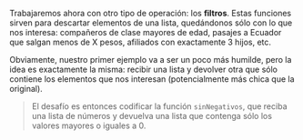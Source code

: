 Trabajaremos ahora con otro tipo de operación: los **filtros**. Estas funciones sirven para descartar elementos de una lista, quedándonos sólo con lo que nos interesa: compañeros de clase mayores de edad, pasajes a Ecuador que salgan menos de X pesos, afiliados con exactamente 3 hijos, etc. 

Obviamente, nuestro primer ejemplo va a ser un poco más humilde, pero la idea es exactamente la misma: recibir una lista y devolver otra que sólo contiene los elementos que nos interesan (potencialmente más chica que la original).

> El desafío es entonces codificar la función `sinNegativos`, que reciba una lista de números y devuelva una lista que contenga sólo los valores mayores o iguales a 0.